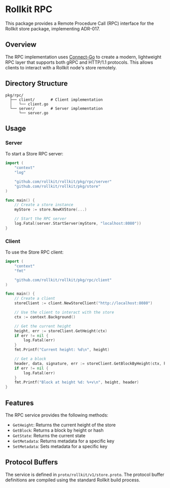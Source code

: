 # Rollkit RPC

This package provides a Remote Procedure Call (RPC) interface for the Rollkit store package, implementing ADR-017.

## Overview

The RPC implementation uses [Connect-Go](https://connectrpc.com/docs/go/getting-started/) to create a modern, lightweight RPC layer that supports both gRPC and HTTP/1.1 protocols. This allows clients to interact with a Rollkit node's store remotely.

## Directory Structure

```tree
pkg/rpc/
  ├── client/       # Client implementation
  │   └── client.go
  └── server/       # Server implementation
      └── server.go
```

## Usage

### Server

To start a Store RPC server:

```go
import (
    "context"
    "log"

    "github.com/rollkit/rollkit/pkg/rpc/server"
    "github.com/rollkit/rollkit/pkg/store"
)

func main() {
    // Create a store instance
    myStore := store.NewKVStore(...)

    // Start the RPC server
    log.Fatal(server.StartServer(myStore, "localhost:8080"))
}
```

### Client

To use the Store RPC client:

```go
import (
    "context"
    "fmt"

    "github.com/rollkit/rollkit/pkg/rpc/client"
)

func main() {
    // Create a client
    storeClient := client.NewStoreClient("http://localhost:8080")

    // Use the client to interact with the store
    ctx := context.Background()

    // Get the current height
    height, err := storeClient.GetHeight(ctx)
    if err != nil {
        log.Fatal(err)
    }
    fmt.Printf("Current height: %d\n", height)

    // Get a block
    header, data, signature, err := storeClient.GetBlockByHeight(ctx, height)
    if err != nil {
        log.Fatal(err)
    }
    fmt.Printf("Block at height %d: %+v\n", height, header)
}
```

## Features

The RPC service provides the following methods:

- `GetHeight`: Returns the current height of the store
- `GetBlock`: Returns a block by height or hash
- `GetState`: Returns the current state
- `GetMetadata`: Returns metadata for a specific key
- `SetMetadata`: Sets metadata for a specific key

## Protocol Buffers

The service is defined in `proto/rollkit/v1/store.proto`. The protocol buffer definitions are compiled using the standard Rollkit build process.

